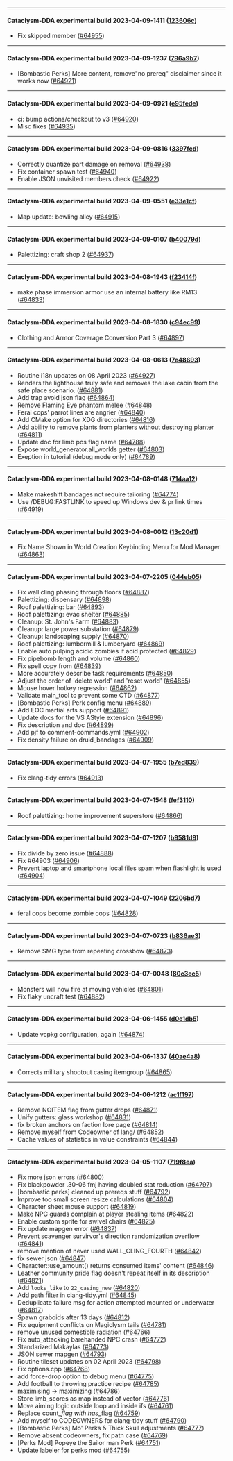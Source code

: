 
---

#### Cataclysm-DDA experimental build 2023-04-09-1411 ([123606c](https://github.com/CleverRaven/Cataclysm-DDA/releases/tag/cdda-experimental-2023-04-09-1411))

* Fix skipped member ([#64955](https://github.com/CleverRaven/Cataclysm-DDA/pull/64955))

---

#### Cataclysm-DDA experimental build 2023-04-09-1237 ([796a9b7](https://github.com/CleverRaven/Cataclysm-DDA/releases/tag/cdda-experimental-2023-04-09-1237))

* [Bombastic Perks] More content, remove"no prereq" disclaimer since it works now ([#64921](https://github.com/CleverRaven/Cataclysm-DDA/pull/64921))

---

#### Cataclysm-DDA experimental build 2023-04-09-0921 ([e95fede](https://github.com/CleverRaven/Cataclysm-DDA/releases/tag/cdda-experimental-2023-04-09-0921))

* ci: bump actions/checkout to v3 ([#64920](https://github.com/CleverRaven/Cataclysm-DDA/pull/64920))
* Misc fixes ([#64935](https://github.com/CleverRaven/Cataclysm-DDA/pull/64935))

---

#### Cataclysm-DDA experimental build 2023-04-09-0816 ([3397fcd](https://github.com/CleverRaven/Cataclysm-DDA/releases/tag/cdda-experimental-2023-04-09-0816))

* Correctly quantize part damage on removal ([#64938](https://github.com/CleverRaven/Cataclysm-DDA/pull/64938))
* Fix container spawn test ([#64940](https://github.com/CleverRaven/Cataclysm-DDA/pull/64940))
* Enable JSON unvisited members check ([#64922](https://github.com/CleverRaven/Cataclysm-DDA/pull/64922))

---

#### Cataclysm-DDA experimental build 2023-04-09-0551 ([e33e1cf](https://github.com/CleverRaven/Cataclysm-DDA/releases/tag/cdda-experimental-2023-04-09-0551))

* Map update: bowling alley ([#64915](https://github.com/CleverRaven/Cataclysm-DDA/pull/64915))

---

#### Cataclysm-DDA experimental build 2023-04-09-0107 ([b40079d](https://github.com/CleverRaven/Cataclysm-DDA/releases/tag/cdda-experimental-2023-04-09-0107))

* Palettizing: craft shop 2 ([#64937](https://github.com/CleverRaven/Cataclysm-DDA/pull/64937))

---

#### Cataclysm-DDA experimental build 2023-04-08-1943 ([f23414f](https://github.com/CleverRaven/Cataclysm-DDA/releases/tag/cdda-experimental-2023-04-08-1943))

* make phase immersion armor use an internal battery like RM13 ([#64833](https://github.com/CleverRaven/Cataclysm-DDA/pull/64833))

---

#### Cataclysm-DDA experimental build 2023-04-08-1830 ([c94ec99](https://github.com/CleverRaven/Cataclysm-DDA/releases/tag/cdda-experimental-2023-04-08-1830))

* Clothing and Armor Coverage Conversion Part 3 ([#64897](https://github.com/CleverRaven/Cataclysm-DDA/pull/64897))

---

#### Cataclysm-DDA experimental build 2023-04-08-0613 ([7e48693](https://github.com/CleverRaven/Cataclysm-DDA/releases/tag/cdda-experimental-2023-04-08-0613))

* Routine i18n updates on 08 April 2023 ([#64927](https://github.com/CleverRaven/Cataclysm-DDA/pull/64927))
* Renders the lighthouse truly safe and removes the lake cabin from the safe place scenario. ([#64881](https://github.com/CleverRaven/Cataclysm-DDA/pull/64881))
* Add trap avoid json flag ([#64864](https://github.com/CleverRaven/Cataclysm-DDA/pull/64864))
* Remove Flaming Eye phantom melee ([#64848](https://github.com/CleverRaven/Cataclysm-DDA/pull/64848))
* Feral cops' parrot lines are angrier ([#64840](https://github.com/CleverRaven/Cataclysm-DDA/pull/64840))
* Add CMake option for XDG directories ([#64816](https://github.com/CleverRaven/Cataclysm-DDA/pull/64816))
* Add ability to remove plants from planters without destroying planter ([#64811](https://github.com/CleverRaven/Cataclysm-DDA/pull/64811))
* Update doc for limb pos flag name ([#64788](https://github.com/CleverRaven/Cataclysm-DDA/pull/64788))
* Expose world_generator.all_worlds getter ([#64803](https://github.com/CleverRaven/Cataclysm-DDA/pull/64803))
* Exeption in tutorial (debug mode only) ([#64789](https://github.com/CleverRaven/Cataclysm-DDA/pull/64789))

---

#### Cataclysm-DDA experimental build 2023-04-08-0148 ([714aa12](https://github.com/CleverRaven/Cataclysm-DDA/releases/tag/cdda-experimental-2023-04-08-0148))

* Make makeshift bandages not require tailoring ([#64774](https://github.com/CleverRaven/Cataclysm-DDA/pull/64774))
* Use /DEBUG:FASTLINK to speed up Windows dev & pr link times ([#64919](https://github.com/CleverRaven/Cataclysm-DDA/pull/64919))

---

#### Cataclysm-DDA experimental build 2023-04-08-0012 ([13c20d1](https://github.com/CleverRaven/Cataclysm-DDA/releases/tag/cdda-experimental-2023-04-08-0012))

* Fix Name Shown in World Creation Keybinding Menu for Mod Manager ([#64863](https://github.com/CleverRaven/Cataclysm-DDA/pull/64863))

---

#### Cataclysm-DDA experimental build 2023-04-07-2205 ([044eb05](https://github.com/CleverRaven/Cataclysm-DDA/releases/tag/cdda-experimental-2023-04-07-2205))

* Fix wall cling phasing through floors ([#64887](https://github.com/CleverRaven/Cataclysm-DDA/pull/64887))
* Palettizing: dispensary ([#64898](https://github.com/CleverRaven/Cataclysm-DDA/pull/64898))
* Roof palettizing: bar ([#64893](https://github.com/CleverRaven/Cataclysm-DDA/pull/64893))
* Roof palettizing: evac shelter ([#64885](https://github.com/CleverRaven/Cataclysm-DDA/pull/64885))
* Cleanup: St. John's Farm ([#64883](https://github.com/CleverRaven/Cataclysm-DDA/pull/64883))
* Cleanup: large power substation ([#64879](https://github.com/CleverRaven/Cataclysm-DDA/pull/64879))
* Cleanup: landscaping supply ([#64870](https://github.com/CleverRaven/Cataclysm-DDA/pull/64870))
* Roof palettizing: lumbermill & lumberyard ([#64869](https://github.com/CleverRaven/Cataclysm-DDA/pull/64869))
* Enable auto pulping acidic zombies if acid protected ([#64829](https://github.com/CleverRaven/Cataclysm-DDA/pull/64829))
* Fix pipebomb length and volume ([#64860](https://github.com/CleverRaven/Cataclysm-DDA/pull/64860))
* Fix spell copy from ([#64839](https://github.com/CleverRaven/Cataclysm-DDA/pull/64839))
* More accurately describe task requirements ([#64850](https://github.com/CleverRaven/Cataclysm-DDA/pull/64850))
* Adjust the order of 'delete world' and 'reset world' ([#64855](https://github.com/CleverRaven/Cataclysm-DDA/pull/64855))
* Mouse hover hotkey regression ([#64862](https://github.com/CleverRaven/Cataclysm-DDA/pull/64862))
* Validate main_tool to prevent some CTD ([#64877](https://github.com/CleverRaven/Cataclysm-DDA/pull/64877))
* [Bombastic Perks] Perk config menu ([#64889](https://github.com/CleverRaven/Cataclysm-DDA/pull/64889))
* Add EOC martial arts support ([#64891](https://github.com/CleverRaven/Cataclysm-DDA/pull/64891))
* Update docs for the VS AStyle extension ([#64896](https://github.com/CleverRaven/Cataclysm-DDA/pull/64896))
* Fix description and doc ([#64899](https://github.com/CleverRaven/Cataclysm-DDA/pull/64899))
* Add pjf to comment-commands.yml ([#64902](https://github.com/CleverRaven/Cataclysm-DDA/pull/64902))
* Fix density failure on druid_bandages ([#64909](https://github.com/CleverRaven/Cataclysm-DDA/pull/64909))

---

#### Cataclysm-DDA experimental build 2023-04-07-1955 ([b7ed839](https://github.com/CleverRaven/Cataclysm-DDA/releases/tag/cdda-experimental-2023-04-07-1955))

* Fix clang-tidy errors ([#64913](https://github.com/CleverRaven/Cataclysm-DDA/pull/64913))

---

#### Cataclysm-DDA experimental build 2023-04-07-1548 ([fef3110](https://github.com/CleverRaven/Cataclysm-DDA/releases/tag/cdda-experimental-2023-04-07-1548))

* Roof palettizing: home improvement superstore ([#64866](https://github.com/CleverRaven/Cataclysm-DDA/pull/64866))

---

#### Cataclysm-DDA experimental build 2023-04-07-1207 ([b9581d9](https://github.com/CleverRaven/Cataclysm-DDA/releases/tag/cdda-experimental-2023-04-07-1207))

* Fix divide by zero issue ([#64888](https://github.com/CleverRaven/Cataclysm-DDA/pull/64888))
* Fix #64903 ([#64906](https://github.com/CleverRaven/Cataclysm-DDA/pull/64906))
* Prevent laptop and smartphone local files spam when flashlight is used ([#64904](https://github.com/CleverRaven/Cataclysm-DDA/pull/64904))

---

#### Cataclysm-DDA experimental build 2023-04-07-1049 ([2206bd7](https://github.com/CleverRaven/Cataclysm-DDA/releases/tag/cdda-experimental-2023-04-07-1049))

* feral cops become zombie cops ([#64828](https://github.com/CleverRaven/Cataclysm-DDA/pull/64828))

---

#### Cataclysm-DDA experimental build 2023-04-07-0723 ([b836ae3](https://github.com/CleverRaven/Cataclysm-DDA/releases/tag/cdda-experimental-2023-04-07-0723))

* Remove SMG type from repeating crossbow ([#64873](https://github.com/CleverRaven/Cataclysm-DDA/pull/64873))

---

#### Cataclysm-DDA experimental build 2023-04-07-0048 ([80c3ec5](https://github.com/CleverRaven/Cataclysm-DDA/releases/tag/cdda-experimental-2023-04-07-0048))

* Monsters will now fire at moving vehicles ([#64801](https://github.com/CleverRaven/Cataclysm-DDA/pull/64801))
* Fix flaky uncraft test ([#64882](https://github.com/CleverRaven/Cataclysm-DDA/pull/64882))

---

#### Cataclysm-DDA experimental build 2023-04-06-1455 ([d0e1db5](https://github.com/CleverRaven/Cataclysm-DDA/releases/tag/cdda-experimental-2023-04-06-1455))

* Update vcpkg configuration, again ([#64874](https://github.com/CleverRaven/Cataclysm-DDA/pull/64874))

---

#### Cataclysm-DDA experimental build 2023-04-06-1337 ([40ae4a8](https://github.com/CleverRaven/Cataclysm-DDA/releases/tag/cdda-experimental-2023-04-06-1337))

* Corrects military shootout casing itemgroup ([#64865](https://github.com/CleverRaven/Cataclysm-DDA/pull/64865))

---

#### Cataclysm-DDA experimental build 2023-04-06-1212 ([ac1f197](https://github.com/CleverRaven/Cataclysm-DDA/releases/tag/cdda-experimental-2023-04-06-1212))

* Remove NOITEM flag from gutter drops ([#64871](https://github.com/CleverRaven/Cataclysm-DDA/pull/64871))
* Unify gutters: glass workshop ([#64831](https://github.com/CleverRaven/Cataclysm-DDA/pull/64831))
* fix broken anchors on faction lore page ([#64814](https://github.com/CleverRaven/Cataclysm-DDA/pull/64814))
* Remove myself from Codeowner of lang/ ([#64852](https://github.com/CleverRaven/Cataclysm-DDA/pull/64852))
* Cache values of statistics in value constraints ([#64844](https://github.com/CleverRaven/Cataclysm-DDA/pull/64844))

---

#### Cataclysm-DDA experimental build 2023-04-05-1107 ([719f8ea](https://github.com/CleverRaven/Cataclysm-DDA/releases/tag/cdda-experimental-2023-04-05-1107))

* Fix more json errors ([#64800](https://github.com/CleverRaven/Cataclysm-DDA/pull/64800))
* Fix blackpowder .30-06 fmj having doubled stat reduction ([#64797](https://github.com/CleverRaven/Cataclysm-DDA/pull/64797))
* [bombastic perks] cleaned up prereqs stuff ([#64792](https://github.com/CleverRaven/Cataclysm-DDA/pull/64792))
* Improve too small screen resize calculations ([#64804](https://github.com/CleverRaven/Cataclysm-DDA/pull/64804))
* Character sheet mouse support ([#64819](https://github.com/CleverRaven/Cataclysm-DDA/pull/64819))
* Make NPC guards complain at player stealing items ([#64822](https://github.com/CleverRaven/Cataclysm-DDA/pull/64822))
* Enable custom sprite for swivel chairs ([#64825](https://github.com/CleverRaven/Cataclysm-DDA/pull/64825))
* Fix update mapgen error ([#64837](https://github.com/CleverRaven/Cataclysm-DDA/pull/64837))
* Prevent scavenger survirvor's direction randomization overflow ([#64841](https://github.com/CleverRaven/Cataclysm-DDA/pull/64841))
* remove mention of never used WALL_CLING_FOURTH ([#64842](https://github.com/CleverRaven/Cataclysm-DDA/pull/64842))
* fix sewer json ([#64847](https://github.com/CleverRaven/Cataclysm-DDA/pull/64847))
* Character::use_amount() returns consumed items' content ([#64846](https://github.com/CleverRaven/Cataclysm-DDA/pull/64846))
* Leather community pride flag doesn't repeat itself in its description ([#64821](https://github.com/CleverRaven/Cataclysm-DDA/pull/64821))
* Add `looks_like` to `22_casing_new` ([#64820](https://github.com/CleverRaven/Cataclysm-DDA/pull/64820))
* Add path filter in clang-tidy.yml ([#64845](https://github.com/CleverRaven/Cataclysm-DDA/pull/64845))
* Deduplicate failure msg for action attempted mounted or underwater ([#64817](https://github.com/CleverRaven/Cataclysm-DDA/pull/64817))
* Spawn graboids after 13 days ([#64812](https://github.com/CleverRaven/Cataclysm-DDA/pull/64812))
* Fix equipment conflicts on Magiclysm tails ([#64781](https://github.com/CleverRaven/Cataclysm-DDA/pull/64781))
* remove unused comestible radiation ([#64766](https://github.com/CleverRaven/Cataclysm-DDA/pull/64766))
* Fix auto_attacking barehanded NPC crash ([#64772](https://github.com/CleverRaven/Cataclysm-DDA/pull/64772))
* Standarized Makaylas ([#64773](https://github.com/CleverRaven/Cataclysm-DDA/pull/64773))
* JSON sewer mapgen ([#64793](https://github.com/CleverRaven/Cataclysm-DDA/pull/64793))
* Routine tileset updates on 02 April 2023 ([#64798](https://github.com/CleverRaven/Cataclysm-DDA/pull/64798))
* Fix options.cpp ([#64768](https://github.com/CleverRaven/Cataclysm-DDA/pull/64768))
* add force-drop option to debug menu ([#64775](https://github.com/CleverRaven/Cataclysm-DDA/pull/64775))
* Add football to throwing practice recipe ([#64785](https://github.com/CleverRaven/Cataclysm-DDA/pull/64785))
* maximising -> maximizing ([#64786](https://github.com/CleverRaven/Cataclysm-DDA/pull/64786))
* Store limb_scores as map instead of vector ([#64776](https://github.com/CleverRaven/Cataclysm-DDA/pull/64776))
* Move aiming logic outside loop and inside ifs ([#64761](https://github.com/CleverRaven/Cataclysm-DDA/pull/64761))
* Replace count_*_flag with has_*_flag ([#64759](https://github.com/CleverRaven/Cataclysm-DDA/pull/64759))
* Add myself to CODEOWNERS for clang-tidy stuff ([#64790](https://github.com/CleverRaven/Cataclysm-DDA/pull/64790))
* [Bombastic Perks] Mo' Perks & Thick Skull adjustments ([#64777](https://github.com/CleverRaven/Cataclysm-DDA/pull/64777))
* Remove absent codeowners, fix path case ([#64769](https://github.com/CleverRaven/Cataclysm-DDA/pull/64769))
* [Perks Mod] Popeye the Sailor man Perk ([#64751](https://github.com/CleverRaven/Cataclysm-DDA/pull/64751))
* Update labeler for perks mod ([#64755](https://github.com/CleverRaven/Cataclysm-DDA/pull/64755))
